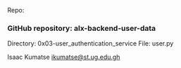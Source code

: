 Repo:

### GitHub repository: alx-backend-user-data
Directory: 0x03-user_authentication_service
File: user.py

Isaac Kumatse ikumatse@st.ug.edu.gh